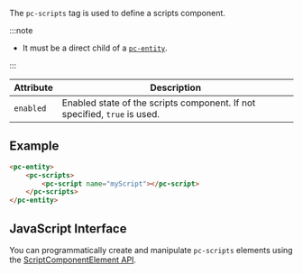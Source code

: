 The `pc-scripts` tag is used to define a scripts component.

:::note

* It must be a direct child of a [`pc-entity`](pc-entity.md).

:::

| Attribute | Description |
| --- | --- |
| `enabled` | Enabled state of the scripts component. If not specified, `true` is used. |

## Example

```html
<pc-entity>
    <pc-scripts>
        <pc-script name="myScript"></pc-script>
    </pc-scripts>
</pc-entity>
```

## JavaScript Interface

You can programmatically create and manipulate `pc-scripts` elements using the [ScriptComponentElement API](https://api.playcanvas.com/classes/EngineWebComponents.ScriptComponentElement.html).
